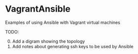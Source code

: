 # VagrantAnsible

Examples of using Ansible with Vagrant virtual machines

TODO:

0. Add a digram showing the topology
1. Add notes about generating ssh keys to be used by Ansible
